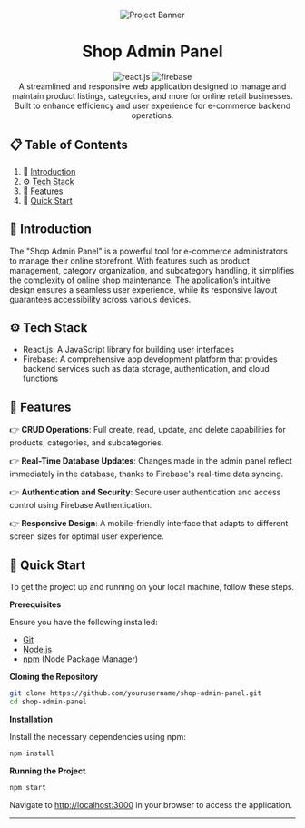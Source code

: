 <div align="center">
  <br />
      <img src="./Image-from.png" alt="Project Banner">
  <br />

  <h1 align="center">Shop Admin Panel</h1>
  <div>
    <img src="https://img.shields.io/badge/-React_JS-black?style=for-the-badge&logoColor=black&logo=react&color=61DAFB" alt="react.js" />
    <img src="https://img.shields.io/badge/-Firebase-black?style=for-the-badge&logoColor=orange&logo=firebase&color=FFCA28" alt="firebase" />
  </div>
   <div align="center">
     A streamlined and responsive web application designed to manage and maintain product listings, categories, and more for online retail businesses. Built to enhance efficiency and user experience for e-commerce backend operations.
    </div>
</div>

## 📋 <a name="table">Table of Contents</a>

1. 🤖 [Introduction](#introduction)
2. ⚙️ [Tech Stack](#tech-stack)
3. 🔋 [Features](#features)
4. 🤸 [Quick Start](#quick-start)

## <a name="introduction">🤖 Introduction</a>

The "Shop Admin Panel" is a powerful tool for e-commerce administrators to manage their online storefront. With features such as product management, category organization, and subcategory handling, it simplifies the complexity of online shop maintenance. The application’s intuitive design ensures a seamless user experience, while its responsive layout guarantees accessibility across various devices.

## <a name="tech-stack">⚙️ Tech Stack</a>

- React.js: A JavaScript library for building user interfaces
- Firebase: A comprehensive app development platform that provides backend services such as data storage, authentication, and cloud functions

## <a name="features">🔋 Features</a>

👉 **CRUD Operations**: Full create, read, update, and delete capabilities for products, categories, and subcategories.

👉 **Real-Time Database Updates**: Changes made in the admin panel reflect immediately in the database, thanks to Firebase's real-time data syncing.

👉 **Authentication and Security**: Secure user authentication and access control using Firebase Authentication.

👉 **Responsive Design**: A mobile-friendly interface that adapts to different screen sizes for optimal user experience.

## <a name="quick-start">🤸 Quick Start</a>

To get the project up and running on your local machine, follow these steps.

**Prerequisites**

Ensure you have the following installed:

- [Git](https://git-scm.com/)
- [Node.js](https://nodejs.org/en/)
- [npm](https://www.npmjs.com/) (Node Package Manager)

**Cloning the Repository**

```bash
git clone https://github.com/yourusername/shop-admin-panel.git
cd shop-admin-panel
```

**Installation**

Install the necessary dependencies using npm:

```bash
npm install
```

**Running the Project**

```bash
npm start
```

Navigate to [http://localhost:3000](http://localhost:3000) in your browser to access the application.

---
